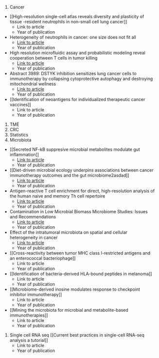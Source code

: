 1. Cancer
- [[High-resolution single-cell atlas reveals diversity and plasticity of tissue -resident neutrophils in non-small cell lung cancer]] 
	- Link to article
	- Year of publication
- Heterogeneity of neutrophils in cancer: one size does not fit all
	- [Link to article](https://www.cancerbiomed.org/content/19/12/1629)
	- Year of publication
- High resolution microfluidic assay and probabilistic modeling reveal cooperation between T cells in tumor killing
	- [Link to article](https://www.nature.com/articles/s41467-022-30575-2)
	- Year of publication
- Abstract 3989: DSTYK inhibition sensitizes lung cancer cells to immunotherapy by collapsing cytoprotective autophagy and destroying mitochondrial wellness 
	- [Link to article](https://aacrjournals.org/cancerres/article/82/12_Supplement/3989/701396/Abstract-3989-DSTYK-inhibition-sensitizes-lung)
	- Year of publication
- [[Identification of neoantigens for individualized therapeutic cancer vaccines]]
	- Link to article
	- Year of publication
1. TME
2. CRC
3. Statistics
4. Microbiota 
- [[Secreted NF-kB suppresive microbial metabolites modulate gut inflammation]]
	- [Link to article](https://www.sciencedirect.com/science/article/pii/S2211124722003989?via%3Dihub)
	- Year of publication
- [[Diet-driven microbial ecology underpins associations between cancer immunotherapy outcomes and the gut microbiome2asdad]] 
	- [Link to article](https://www.nature.com/articles/s41591-022-01965-2)
	- Year of publication
- Antigen-reactive T cell enrichment for direct, high-resolution analysis of the human naive and memory Th cell repertoire
	- [Link to article](https://journals.aai.org/jimmunol/article/190/8/3967/40111/Antigen-Reactive-T-Cell-Enrichment-for-Direct-High)
	- Year of publication
- Contamination in Low Microbial Biomass Microbiome Studies: Issues and Recommendations
	- [Link to article](https://www.sciencedirect.com/science/article/pii/S0966842X18302531?via%3Dihub)
	- Year of publication
- Effect of the intratumoral microbiota on spatial and cellular heterogeneity in cancer
	- [Link to article](https://www.nature.com/articles/s41586-022-05435-0)
	- Year of publication
- [[Cross-reactivity between tumor MHC class I-restricted antigens and an enterococcal bacteriophage]]
	-  Link to article
	- Year of publication
- [[Identification of bacteria-derived HLA-bound peptides in melanoma]]
	- Link to article
	- Year of publication
- [[Microbiome-derived inosine modulates response to checkpoint inhibitor immunotherapy]]
	- Link to article
	- Year of publication
- [[Mining the microbiota for microbial and metabolite-based immunotherapies]]
	- Link to article
	- Year of publication
1. Single cell RNA seq
[[Current best practices in single-cell RNA-seq analysis a tutorial]]	
	- Link to article
	- Year of publication

